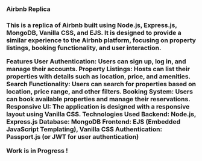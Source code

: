 <h3>Airbnb Replica<h3>
This is a replica of Airbnb built using Node.js, Express.js, MongoDB, Vanilla CSS, and EJS. It is designed to provide a similar experience to the Airbnb platform, focusing on property listings, booking functionality, and user interaction.

Features
User Authentication: Users can sign up, log in, and manage their accounts.
Property Listings: Hosts can list their properties with details such as location, price, and amenities.
Search Functionality: Users can search for properties based on location, price range, and other filters.
Booking System: Users can book available properties and manage their reservations.
Responsive UI: The application is designed with a responsive layout using Vanilla CSS.
Technologies Used
Backend: Node.js, Express.js
Database: MongoDB
Frontend: EJS (Embedded JavaScript Templating), Vanilla CSS
Authentication: Passport.js (or JWT for user authentication)

Work is in Progress ! 

